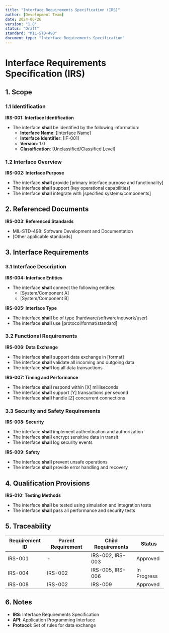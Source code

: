 ```yaml
---
title: "Interface Requirements Specification (IRS)"
author: [Development Team]
date: 2024-06-26
version: "1.0"
status: "Draft"
standard: "MIL-STD-498"
document_type: "Interface Requirements Specification"
---
```


# Interface Requirements Specification (IRS)

## 1. Scope

### 1.1 Identification

**IRS-001: Interface Identification**
- The interface **shall** be identified by the following information:
  - **Interface Name**: [Interface Name]
  - **Interface Identifier**: [IF-001]
  - **Version**: 1.0
  - **Classification**: [Unclassified/Classified Level]

### 1.2 Interface Overview

**IRS-002: Interface Purpose**
- The interface **shall** provide [primary interface purpose and functionality]
- The interface **shall** support [key operational capabilities]
- The interface **shall** integrate with [specified systems/components]

## 2. Referenced Documents

**IRS-003: Referenced Standards**
- MIL-STD-498: Software Development and Documentation
- [Other applicable standards]

## 3. Interface Requirements

### 3.1 Interface Description

**IRS-004: Interface Entities**
- The interface **shall** connect the following entities:
  - [System/Component A]
  - [System/Component B]

**IRS-005: Interface Type**
- The interface **shall** be of type [hardware/software/network/user]
- The interface **shall** use [protocol/format/standard]

### 3.2 Functional Requirements

**IRS-006: Data Exchange**
- The interface **shall** support data exchange in [format]
- The interface **shall** validate all incoming and outgoing data
- The interface **shall** log all data transactions

**IRS-007: Timing and Performance**
- The interface **shall** respond within [X] milliseconds
- The interface **shall** support [Y] transactions per second
- The interface **shall** handle [Z] concurrent connections

### 3.3 Security and Safety Requirements

**IRS-008: Security**
- The interface **shall** implement authentication and authorization
- The interface **shall** encrypt sensitive data in transit
- The interface **shall** log security events

**IRS-009: Safety**
- The interface **shall** prevent unsafe operations
- The interface **shall** provide error handling and recovery

## 4. Qualification Provisions

**IRS-010: Testing Methods**
- The interface **shall** be tested using simulation and integration tests
- The interface **shall** pass all performance and security tests

## 5. Traceability

| Requirement ID | Parent Requirement | Child Requirements | Status |
|----------------|-------------------|-------------------|--------|
| IRS-001 | - | IRS-002, IRS-003 | Approved |
| IRS-004 | IRS-002 | IRS-005, IRS-006 | In Progress |
| IRS-008 | IRS-002 | IRS-009 | Approved |

## 6. Notes

- **IRS**: Interface Requirements Specification
- **API**: Application Programming Interface
- **Protocol**: Set of rules for data exchange

